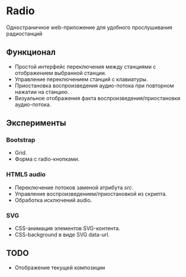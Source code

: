 # Radio

Одностраничное web-приложение для удобного прослушивания радиостанций

## Функционал
- Простой интерфейс переключения между станциями с отображением выбранной станции.
- Управление переключением станций с клавиатуры.
- Приостановка воспроизведения аудио-потока при повторном нажатии на станцию.
- Визуальное отображения факта воспроизведения/приостановки аудио-потока.

## Эксперименты
### Bootstrap
- Grid.
- Форма c radio-кнопками.

### HTML5 audio
- Переключение потоков заменой атрибута _src_.
- Управление воспроизведением/приостановкой из скрипта.
- Обработка исключений audio.

### SVG
- CSS-анимация элементов SVG-контента.
- CSS-background в виде SVG data-url.

## TODO
- Отображение текущей композиции
